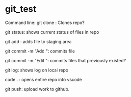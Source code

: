 # git_test
Command line:
git clone <SSH repo link> : Clones repo?

git status: shows current status of files in repo

git add <file-name>: adds file to staging area

git commit -m "Add <file-name>": commits file

git commit -m "Edit <file-name>": commits files that previously existed?

git log: shows log on local repo

code . : opens entire repo into vscode

git push: upload work to github.